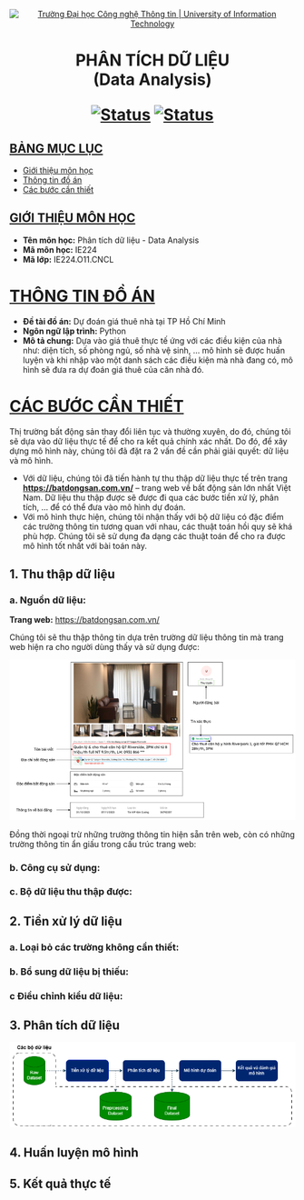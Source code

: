 <a id="top"></a>

<!-- Banner -->
<p align="center">
  <a href="https://www.uit.edu.vn/" title="Trường Đại học Công nghệ Thông tin" style="border: none;">
    <img src="https://i.imgur.com/WmMnSRt.png" alt="Trường Đại học Công nghệ Thông tin | University of Information Technology">
  </a>
</p>

<h1 align="center"><b>PHÂN TÍCH DỮ LIỆU<br>(Data Analysis)</b></h>

[![Status](https://img.shields.io/badge/status-done-blue?style=flat-square)](https://github.com/DoThiThuTrang/House-Rent-Prediction)
[![Status](https://img.shields.io/badge/language-python-blue?style=flat-square)](https://github.com/DoThiThuTrang/House-Rent-Prediction)

## [BẢNG MỤC LỤC](#top)
* [Giới thiệu môn học](#giới-thiệu-môn-học)
* [Thông tin đồ án](#thông-tin-đồ-án)
* [Các bước cần thiết](#các-bước-cần-thiết)
  
## [GIỚI THIỆU MÔN HỌC](#top)
* **Tên môn học:** Phân tích dữ liệu - Data Analysis
* **Mã môn học:** IE224
* **Mã lớp:** IE224.O11.CNCL

# [THÔNG TIN ĐỒ ÁN](#top)
* **Đề tài đồ án:** Dự đoán giá thuê nhà tại TP Hồ Chí Minh 
* **Ngôn ngữ lập trình:** Python
* **Mô tả chung:** Dựa vào giá thuê thực tế ứng với các điều kiện của nhà như: diện tích, số phòng ngủ, số nhà vệ sinh, … mô hình sẽ được huấn luyện và khi nhập vào một danh sách các điều kiện mà nhà đang có, mô hình sẽ đưa ra dự đoán giá thuê của căn nhà đó.

# [CÁC BƯỚC CẦN THIẾT](#top)
Thị trường bất động sản thay đổi liên tục và thường xuyên, do đó, chúng tôi sẽ dựa vào dữ liệu thực tế để cho ra kết quả chính xác nhất. Do đó, để xây dựng mô hình này, chúng tôi đã đặt ra 2 vấn đề cần phải giải quyết: dữ liệu và mô hình. 
* Với dữ liệu, chúng tôi đã tiến hành tự thu thập dữ liệu thực tế trên trang **https://batdongsan.com.vn/** – trang web về bất động sản lớn nhất Việt Nam. Dữ liệu thu thập được sẽ được đi qua các bước tiền xử lý, phân tích, … để có thể đưa vào mô hình dự đoán. 
* Với mô hình thực hiện, chúng tôi nhận thấy với bộ dữ liệu có đặc điểm các trường thông tin tương quan với nhau, các thuật toán hồi quy sẽ khá phù hợp. Chúng tôi sẽ sử dụng đa dạng các thuật toán để cho ra được mô hình tốt nhất với bài toán này. 


## 1. Thu thập dữ liệu 
### a. Nguồn dữ liệu: 
**Trang web:** https://batdongsan.com.vn/

Chúng tôi sẽ thu thập thông tin dựa trên trường dữ liệu thông tin mà trang web hiện ra cho người dùng thấy và sử dụng được: 

<img src='./Images/Website structure.png'>

Đồng thời ngoại trừ những trường thông tin hiện sẵn trên web, còn có những trường thông tin ẩn giấu trong cấu trúc trang web:

### b. Công cụ sử dụng:
### c. Bộ dữ liệu thu thập được:
  
## 2. Tiền xử lý dữ liệu 
### a. Loại bỏ các trường không cần thiết:
### b. Bổ sung dữ liệu bị thiếu:
### c Điều chỉnh kiểu dữ liệu:

## 3. Phân tích dữ liệu
<img src='./Images/Flow chart.png'>



## 4. Huấn luyện mô hình 

## 5. Kết quả thực tế
